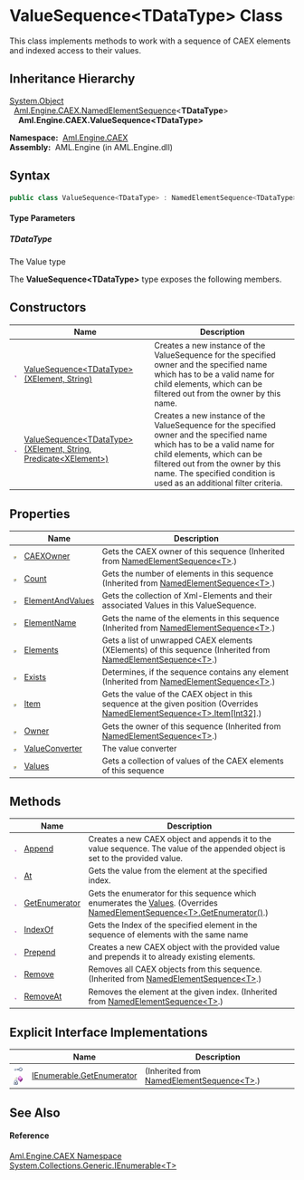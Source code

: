 ValueSequence&lt;TDataType> Class
=================================
This class implements methods to work with a sequence of CAEX elements and indexed access to their values.


Inheritance Hierarchy
---------------------
[System.Object][1]  
  [Aml.Engine.CAEX.NamedElementSequence][2]&lt;**TDataType**>  
    **Aml.Engine.CAEX.ValueSequence&lt;TDataType>**  

  **Namespace:**  [Aml.Engine.CAEX][3]  
  **Assembly:**  AML.Engine (in AML.Engine.dll)

Syntax
------

```csharp
public class ValueSequence<TDataType> : NamedElementSequence<TDataType>

```

#### Type Parameters

##### *TDataType*
The Value type

The **ValueSequence&lt;TDataType>** type exposes the following members.


Constructors
------------

                 | Name                                                                       | Description                                                                                                                                                                                                                                                          
---------------- | -------------------------------------------------------------------------- | -------------------------------------------------------------------------------------------------------------------------------------------------------------------------------------------------------------------------------------------------------------------- 
![Public method] | [ValueSequence&lt;TDataType>(XElement, String)][4]                         | Creates a new instance of the ValueSequence for the specified owner and the specified name which has to be a valid name for child elements, which can be filtered out from the owner by this name.                                                                   
![Public method] | [ValueSequence&lt;TDataType>(XElement, String, Predicate&lt;XElement>)][5] | Creates a new instance of the ValueSequence for the specified owner and the specified name which has to be a valid name for child elements, which can be filtered out from the owner by this name. The specified condition is used as an additional filter criteria. 


Properties
----------

                   | Name                  | Description                                                                                                                        
------------------ | --------------------- | ---------------------------------------------------------------------------------------------------------------------------------- 
![Public property] | [CAEXOwner][6]        | Gets the CAEX owner of this sequence (Inherited from [NamedElementSequence&lt;T>][2].)                                             
![Public property] | [Count][7]            | Gets the number of elements in this sequence (Inherited from [NamedElementSequence&lt;T>][2].)                                     
![Public property] | [ElementAndValues][8] | Gets the collection of Xml-Elements and their associated Values in this ValueSequence.                                             
![Public property] | [ElementName][9]      | Gets the name of the elements in this sequence (Inherited from [NamedElementSequence&lt;T>][2].)                                   
![Public property] | [Elements][10]        | Gets a list of unwrapped CAEX elements (XElements) of this sequence (Inherited from [NamedElementSequence&lt;T>][2].)              
![Public property] | [Exists][11]          | Determines, if the sequence contains any element (Inherited from [NamedElementSequence&lt;T>][2].)                                 
![Public property] | [Item][12]            | Gets the value of the CAEX object in this sequence at the given position (Overrides [NamedElementSequence&lt;T>.Item[Int32]][13].) 
![Public property] | [Owner][14]           | Gets the owner of this sequence (Inherited from [NamedElementSequence&lt;T>][2].)                                                  
![Public property] | [ValueConverter][15]  | The value converter                                                                                                                
![Public property] | [Values][16]          | Gets a collection of values of the CAEX elements of this sequence                                                                  


Methods
-------

                 | Name                | Description                                                                                                                            
---------------- | ------------------- | -------------------------------------------------------------------------------------------------------------------------------------- 
![Public method] | [Append][17]        | Creates a new CAEX object and appends it to the value sequence. The value of the appended object is set to the provided value.         
![Public method] | [At][18]            | Gets the value from the element at the specified index.                                                                                
![Public method] | [GetEnumerator][19] | Gets the enumerator for this sequence which enumerates the [Values][16]. (Overrides [NamedElementSequence&lt;T>.GetEnumerator()][20].) 
![Public method] | [IndexOf][21]       | Gets the Index of the specified element in the sequence of elements with the same name                                                 
![Public method] | [Prepend][22]       | Creates a new CAEX object with the provided value and prepends it to already existing elements.                                        
![Public method] | [Remove][23]        | Removes all CAEX objects from this sequence. (Inherited from [NamedElementSequence&lt;T>][2].)                                         
![Public method] | [RemoveAt][24]      | Removes the element at the given index. (Inherited from [NamedElementSequence&lt;T>][2].)                                              


Explicit Interface Implementations
----------------------------------

                                                      | Name                            | Description                                       
----------------------------------------------------- | ------------------------------- | ------------------------------------------------- 
![Explicit interface implementation]![Private method] | [IEnumerable.GetEnumerator][25] | (Inherited from [NamedElementSequence&lt;T>][2].) 


See Also
--------

#### Reference
[Aml.Engine.CAEX Namespace][3]  
[System.Collections.Generic.IEnumerable&lt;T>][26]  

[1]: https://docs.microsoft.com/dotnet/api/system.object
[2]: ../NamedElementSequence_1/README.md
[3]: ../README.md
[4]: _ctor.md
[5]: _ctor_1.md
[6]: ../NamedElementSequence_1/CAEXOwner.md
[7]: ../NamedElementSequence_1/Count.md
[8]: ElementAndValues.md
[9]: ../NamedElementSequence_1/ElementName.md
[10]: ../NamedElementSequence_1/Elements.md
[11]: ../NamedElementSequence_1/Exists.md
[12]: Item.md
[13]: ../NamedElementSequence_1/Item.md
[14]: ../NamedElementSequence_1/Owner.md
[15]: ValueConverter.md
[16]: Values.md
[17]: Append.md
[18]: At.md
[19]: GetEnumerator.md
[20]: ../NamedElementSequence_1/GetEnumerator.md
[21]: IndexOf.md
[22]: Prepend.md
[23]: ../NamedElementSequence_1/Remove.md
[24]: ../NamedElementSequence_1/RemoveAt.md
[25]: ../NamedElementSequence_1/System_Collections_IEnumerable_GetEnumerator.md
[26]: https://docs.microsoft.com/dotnet/api/system.collections.generic.ienumerable-1
[27]: https://www.automationml.org
[28]: ../../icons/logoShade.png
[Public method]: ../../icons/pubmethod.gif "Public method"
[Public property]: ../../icons/pubproperty.gif "Public property"
[Explicit interface implementation]: ../../icons/pubinterface.gif "Explicit interface implementation"
[Private method]: ../../icons/privmethod.gif "Private method"